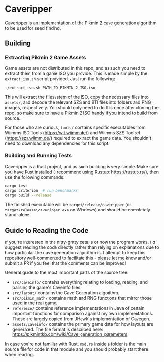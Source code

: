 # Caveripper

Caveripper is an implementation of the Pikmin 2 cave generation algorithm to be used for seed finding.

## Building

### Extracting Pikmin 2 Game Assets
Game assets are not distributed in this repo, and as such you need to extract them from a game ISO you provide. This is made simple by the `extract_iso.sh` script provided. Just run the following:
```bash
./extract_iso.sh PATH_TO_PIKMIN_2_ISO.iso
```
This will extract the filesystem of the ISO, copy the necessary files into `assets/`, and decode the relevant SZS and BTI files into folders and PNG images, respectively. You should only need to do this once after cloning the repo, so make sure to have a Pikmin 2 ISO handy if you intend to build from source.

For those who are curious, `tools/` contains specific executables from Wiimms ISO Tools (https://wit.wiimm.de/) and Wiimms SZS Toolset (https://szs.wiimm.de/) required to extract the game data. You shouldn't need to download any dependencies for this script.

### Building and Running Tests
Caveripper is a Rust project, and as such building is very simple. Make sure you have Rust installed (I recommend using Rustup: https://rustup.rs/), then use the following commands:
```bash
cargo test
cargo criterion  # run benchmarks
cargo build --release
```
The finished executable will be `target/release/caveripper` (or `target\release\caveripper.exe` on Windows) and should be completely stand-alone.

## Guide to Reading the Code
If you're interested in the nitty-gritty details of how the program works, I'd suggest reading the code directly rather than relying on explanations due to how particular the cave generation algorithm is. I attempt to keep this repository well-commented to facilitate this - please let me know and/or submit a PR if you feel that the comments can be improved!

General guide to the most important parts of the source tree:
- `src/caveinfo/` contains everything relating to loading, reading, and parsing the game's Caveinfo files.
- `src/layout/` contains the Cave Generation algorithm.
- `src/pikmin_math/` contains math and RNG functions that mirror those used in the real game.
- `reference/` contains reference implementations in Java of certain important functions for comparison against my own implementations. These are largely copied from JHawk's implementation of Cavegen.
- `assets/caveinfo/` contains the primary game data for how layouts are generated. The file format is described here: https://pikmintkb.com/wiki/Cave_generation_parameters

In case you're not familiar with Rust, `mod.rs` inside a folder is the main source file for code in that module and you should probably start there when reading.
